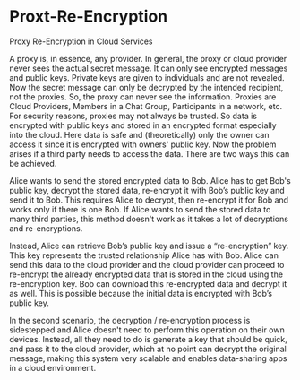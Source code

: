# Proxt-Re-Encryption

Proxy Re-Encryption in Cloud Services

A proxy is, in essence, any provider. In general, the proxy or cloud provider never sees the actual secret message. It can only see encrypted messages and public keys. Private keys are given to individuals and are not revealed. Now the secret message can only be decrypted by the intended recipient, not the proxies. So, the proxy can never see the information. Proxies are Cloud Providers, Members in a Chat Group, Participants in a network, etc. For security reasons, proxies may not always be trusted. So data is encrypted with public keys and stored in an encrypted format especially into the cloud. Here data is safe and (theoretically) only the owner can access it since it is encrypted with owners' public key. Now the problem arises if a third party needs to access the data. There are two ways this can be achieved.

Alice wants to send the stored encrypted data to Bob. Alice has to get Bob's public key, decrypt the stored data, re-encrypt it with Bob’s public key and send it to Bob. This requires Alice to decrypt, then re-encrypt it for Bob and works only if there is one Bob. If Alice wants to send the stored data to many third parties, this method doesn't work as it takes a lot of decryptions and re-encryptions.

Instead, Alice can retrieve Bob’s public key and issue a “re-encryption” key. This key represents the trusted relationship Alice has with Bob. Alice can send this data to the cloud provider and the cloud provider can proceed to re-encrypt the already encrypted data that is stored in the cloud using the re-encryption key. Bob can download this re-encrypted data and decrypt it as well. This is possible because the initial data is encrypted with Bob’s public key.

In the second scenario, the decryption / re-encryption process is sidestepped and Alice doesn't need to perform this operation on their own devices. Instead, all they need to do is generate a key that should be quick, and pass it to the cloud provider, which at no point can decrypt the original message, making this system very scalable and enables data-sharing apps in a cloud environment.
